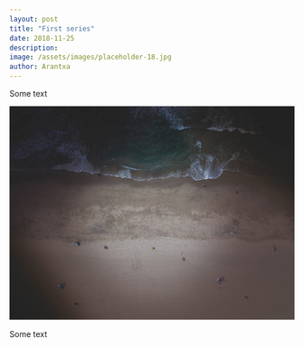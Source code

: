 ```yaml
---
layout: post
title: "First series"
date: 2018-11-25
description: 
image: /assets/images/placeholder-18.jpg
author: Arantxa
---
```


Some text

![Placeholder](/assets/images/placeholder-2.jpg)

Some text
